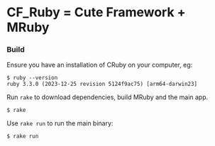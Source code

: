 # CF_Ruby = Cute Framework + MRuby

### Build

Ensure you have an installation of CRuby on your computer, eg:

```
$ ruby --version
ruby 3.3.0 (2023-12-25 revision 5124f9ac75) [arm64-darwin23]
```

Run `rake` to download dependencies, build MRuby and the main app.

```
$ rake
```

Use `rake run` to run the main binary:

```
$ rake run
```
